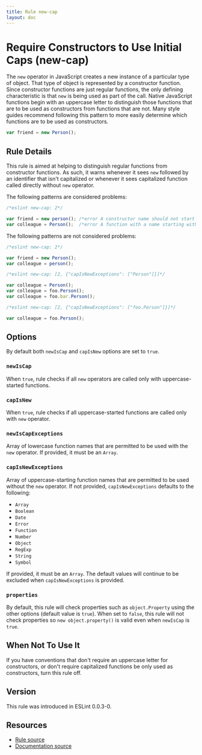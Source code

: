 ```yaml
---
title: Rule new-cap
layout: doc
---
```

<!-- Note: No pull requests accepted for this file. See README.md in the root directory for details. -->
# Require Constructors to Use Initial Caps (new-cap)

The `new` operator in JavaScript creates a new instance of a particular type of object. That type of object is represented by a constructor function. Since constructor functions are just regular functions, the only defining characteristic is that `new` is being used as part of the call. Native JavaScript functions begin with an uppercase letter to distinguish those functions that are to be used as constructors from functions that are not. Many style guides recommend following this pattern to more easily determine which functions are to be used as constructors.

```js
var friend = new Person();
```

## Rule Details

This rule is aimed at helping to distinguish regular functions from constructor functions. As such, it warns whenever it sees `new` followed by an identifier that isn't capitalized or whenever it sees capitalized function called directly without `new` operator.

The following patterns are considered problems:

```js
/*eslint new-cap: 2*/

var friend = new person(); /*error A constructor name should not start with a lowercase letter.*/
var colleague = Person();  /*error A function with a name starting with an uppercase letter should only be used as a constructor.*/
```

The following patterns are not considered problems:

```js
/*eslint new-cap: 2*/

var friend = new Person();
var colleague = person();
```

```js
/*eslint new-cap: [2, {"capIsNewExceptions": ["Person"]}]*/

var colleague = Person();
var colleague = foo.Person();
var colleague = foo.bar.Person();
```

```js
/*eslint new-cap: [2, {"capIsNewExceptions": ["foo.Person"]}]*/

var colleague = foo.Person();
```

## Options

By default both `newIsCap` and `capIsNew` options are set to `true`.

### `newIsCap`

When `true`, rule checks if all `new` operators are called only with uppercase-started functions.

### `capIsNew`

When `true`, rule checks if all uppercase-started functions are called only with `new` operator.

### `newIsCapExceptions`

Array of lowercase function names that are permitted to be used with the `new` operator.
If provided, it must be an `Array`.

### `capIsNewExceptions`

Array of uppercase-starting function names that are permitted to be used without the `new` operator. If not provided, `capIsNewExceptions` defaults to the following:

* `Array`
* `Boolean`
* `Date`
* `Error`
* `Function`
* `Number`
* `Object`
* `RegExp`
* `String`
* `Symbol`

If provided, it must be an `Array`. The default values will continue to be excluded when `capIsNewExceptions` is provided.

### `properties`

By default, this rule will check properties such as `object.Property` using the other options (default value is `true`). When set to `false`, this rule will not check properties so `new object.property()` is valid even when `newIsCap` is `true`.

## When Not To Use It

If you have conventions that don't require an uppercase letter for constructors, or don't require capitalized functions be only used as constructors, turn this rule off.

## Version

This rule was introduced in ESLint 0.0.3-0.

## Resources

* [Rule source](https://github.com/eslint/eslint/tree/master/lib/rules/new-cap.js)
* [Documentation source](https://github.com/eslint/eslint/tree/master/docs/rules/new-cap.md)
